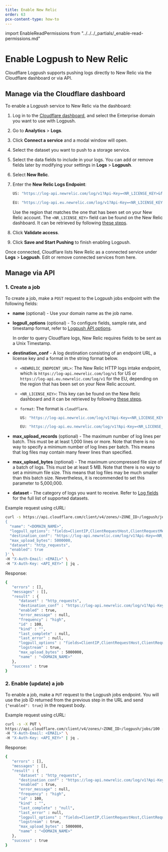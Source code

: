 ```yaml
---
title: Enable New Relic
order: 63
pcx-content-type: how-to
---
```


import EnableReadPermissions from "../../../_partials/_enable-read-permissions.md"

# Enable Logpush to New Relic

Cloudflare Logpush supports pushing logs directly to New Relic via the Cloudflare dashboard or via API.

## Manage via the Cloudflare dashboard

To enable a Logpush service to New Relic via the dashboard:

1. Log in to the [Cloudflare dashboard](https://dash.cloudflare.com/login), and select the Enterprise domain you want to use with Logpush.

1. Go to **Analytics** > **Logs**. 

1. Click **Connect a service** and a modal window will open.

1. Select the dataset you want to push to a storage service.

1. Select the data fields to include in your logs. You can add or remove fields later by modifying your settings in **Logs** > **Logpush**.

1. Select **New Relic**.

1. Enter the **New Relic Logs Endpoint**:

    ```bash
    US: "https://log-api.newrelic.com/log/v1?Api-Key=<NR_LICENSE_KEY>&format=cloudflare"
    ````
    
    ```bash
    EU: "https://log-api.eu.newrelic.com/log/v1?Api-Key=<NR_LICENSE_KEY>&format=cloudflare"
    ````

    Use the region that matches the one that has been set on your New Relic account. The `<NR_LICENSE_KEY>` field can be found on the New Relic dashboard. It can be retrieved by following [these steps](https://docs.newrelic.com/docs/apis/intro-apis/new-relic-api-keys/#manage-license-key).

1. Click **Validate access**.

1. Click **Save and Start Pushing** to finish enabling Logpush.

Once connected, Cloudflare lists New Relic as a connected service under **Logs** > **Logpush**. Edit or remove connected services from here.

## Manage via API

<EnableReadPermissions/>

### 1. Create a job

To create a job, make a `POST` request to the Logpush jobs endpoint with the following fields:

* **name** (optional) - Use your domain name as the job name.

* **logpull_options** (optional) - To configure fields, sample rate, and timestamp format, refer to [Logpush API options](https://developers.cloudflare.com/logs/reference/logpush-api-configuration#options).

  <Aside type="note" header="Note">
 
  In order to query Cloudflare logs, New Relic requires fields to be sent as a Unix Timestamp.
 
  </Aside>

* **destination_conf** - A log destination consisting of an endpoint URL, a license key and a format in the string format below.

  * `<NEWRELIC_ENDPOINT_URL>`: The New Relic HTTP logs intake endpoint, which is `https://log-api.newrelic.com/log/v1` for US or `https://log-api.eu.newrelic.com/log/v1` for the EU, depending on the region that has been set on your New Relic account.
  * `<NR_LICENSE_KEY>`: This key can be found on the New Relic dashboard and it can be retrieved by following [these steps](https://docs.newrelic.com/docs/apis/intro-apis/new-relic-api-keys/#manage-license-key).
  * `format`: The format is `cloudflare`.

    ```bash
    US: "https://log-api.newrelic.com/log/v1?Api-Key=<NR_LICENSE_KEY>&format=cloudflare"
    ````

    ```bash
    EU: "https://log-api.eu.newrelic.com/log/v1?Api-Key=<NR_LICENSE_KEY>&format=cloudflare"
    ````

* **max_upload_records** (optional) - The maximum number of log lines per batch. This must be at least 1,000 lines or more. Note that there is no way to specify a minimum number of log lines per batch. This means that log files may contain many fewer lines than specified.

* **max_upload_bytes** (optional) - The maximum uncompressed file size of a batch of logs. This must be at least 5 MB. Note that there is no way to set a minimum file size. This means that log files may be much smaller than this batch size. Nevertheless, it is recommended to set this parameter to 5,000,000.

* **dataset** - The category of logs you want to receive. Refer to [Log fields](https://developers.cloudflare.com/logs/reference/log-fields) for the full list of supported datasets.

Example request using cURL:

```bash
curl -s https://api.cloudflare.com/client/v4/zones/<ZONE_ID>/logpush/jobs -X POST -d '
{
  "name": "<DOMAIN_NAME>",
  "logpull_options": "fields=ClientIP,ClientRequestHost,ClientRequestMethod,ClientRequestURI,EdgeEndTimestamp,EdgeResponseBytes,EdgeResponseStatus,EdgeStartTimestamp,RayID&timestamps=unix",
  "destination_conf": "https://log-api.newrelic.com/log/v1?Api-Key=<NR_LICENSE_KEY>&format=cloudflare",
  "max_upload_bytes": 5000000,
  "dataset": "http_requests",
  "enabled": true
}' \
-H "X-Auth-Email: <EMAIL>" \
-H "X-Auth-Key: <API_KEY>" | jq .
```

Response:

```bash
{
   "errors" : [],
   "messages" : [],
   "result" : {
      "dataset" : "http_requests",
      "destination_conf" : "https://log-api.newrelic.com/log/v1?Api-Key=<NR_LICENSE_KEY>&format=cloudflare",
      "enabled" : true,
      "error_message" : null,
      "frequency" : "high",
      "id" : 100,
      "kind" : "",
      "last_complete" : null,
      "last_error" : null,
      "logpull_options" : "fields=ClientIP,ClientRequestHost,ClientRequestMethod,ClientRequestURI,EdgeEndTimestamp,EdgeResponseBytes,EdgeResponseStatus,EdgeStartTimestamp,RayID&timestamps=unix",
      "logstream" : true,
      "max_upload_bytes" : 5000000,
      "name" : "<DOMAIN_NAME>"
   },
   "success" : true
}
```

### 2. Enable (update) a job

To enable a job, make a `PUT` request to the Logpush jobs endpoint. You will use the job ID returned from the previous step in the URL and send `{"enabled": true}` in the request body.

Example request using cURL:

```bash
curl -s -X PUT \
https://api.cloudflare.com/client/v4/zones/<ZONE_ID>/logpush/jobs/100 -d'{"enabled":true}' \
-H "X-Auth-Email: <EMAIL>" \
-H "X-Auth-Key: <API_KEY>" | jq .
````

Response: 

```bash
{
   "errors" : [],
   "messages" : [],
   "result" : {
      "dataset" : "http_requests",
      "destination_conf" : "https://log-api.newrelic.com/log/v1?Api-Key=<NR_LICENSE_KEY>&format=cloudflare",
      "enabled" : true,
      "error_message" : null,
      "frequency" : "high",
      "id" : 100,
      "kind" : "",
      "last_complete" : "null",
      "last_error" : null,
      "logpull_options" : "fields=ClientIP,ClientRequestHost,ClientRequestMethod,ClientRequestURI,EdgeEndTimestamp,EdgeResponseBytes,EdgeResponseStatus,EdgeStartTimestamp,RayID&timestamps=unix",
      "logstream" : true,
      "max_upload_bytes" : 5000000,
      "name" : "<DOMAIN_NAME>"
   },
   "success" : true
}
```